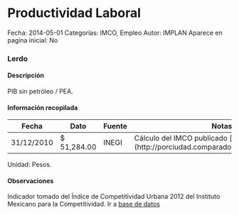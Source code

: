 Productividad Laboral
=====

Fecha: 2014-05-01
Categorías: IMCO, Empleo
Autor: IMPLAN
Aparece en pagina inicial: No

### Lerdo

#### Descripción

PIB sin petróleo / PEA.

<!-- break -->

#### Información recopilada

<table class="table table-hover table-bordered matriz">
  <thead>
    <tr><th>Fecha</th><th>Dato</th><th>Fuente</th><th>Notas</th></tr>
  </thead>
  <tbody>
    <tr><td class="centrado">31/12/2010</td><td class="derecha">$ 51,284.00</td><td>INEGI</td><td>Cálculo del IMCO publicado [en](http://porciudad.comparadondevives.org/contacto)</td></tr>
  </tbody>
</table>

Unidad: Pesos.

#### Observaciones

Indicador tomado del Índice de Competitividad Urbana 2012 del Instituto Mexicano para la Competitividad. Ir a [base de datos](http://porciudad.comparadondevives.org/contacto)
